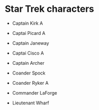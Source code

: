 # Star Trek characters

- Captain Kirk A

- Captai Picard A

- Captain Janeway

- Captai Cisco A

- Captain Archer

- Coander Spock

- Coander Ryker A

- Commander LaForge

- Lieutenant Wharf

